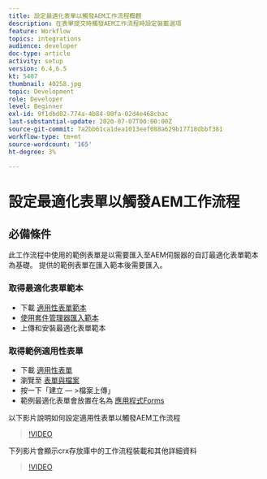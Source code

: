 ```yaml
---
title: 設定最適化表單以觸發AEM工作流程概觀
description: 在表單提交時觸發AEM工作流程時設定裝載選項
feature: Workflow
topics: integrations
audience: developer
doc-type: article
activity: setup
version: 6.4,6.5
kt: 5407
thumbnail: 40258.jpg
topic: Development
role: Developer
level: Beginner
exl-id: 9f1dbd02-774a-4b84-90fa-02d4e468cbac
last-substantial-update: 2020-07-07T00:00:00Z
source-git-commit: 7a2bb61ca1dea1013eef088a629b17718dbbf381
workflow-type: tm+mt
source-wordcount: '165'
ht-degree: 3%

---
```


# 設定最適化表單以觸發AEM工作流程

## 必備條件

此工作流程中使用的範例表單是以需要匯入至AEM伺服器的自訂最適化表單範本為基礎。 提供的範例表單在匯入範本後需要匯入。

### 取得最適化表單範本

* 下載 [適用性表單範本](assets/af-form-template.zip)
* [使用套件管理器匯入範本](http://localhost:4502/crx/packmgr/index.jsp)
* 上傳和安裝最適化表單範本

### 取得範例適用性表單

* 下載 [適用性表單](assets/peak-application-form.zip)
* 瀏覽至 [表單與檔案](http://localhost:4502/aem/forms.html/content/dam/formsanddocuments)
* 按一下「建立 — >檔案上傳」
* 範例最適化表單會放置在名為 [應用程式Forms](http://localhost:4502/aem/forms.html/content/dam/formsanddocuments/applicationforms)

以下影片說明如何設定適用性表單以觸發AEM工作流程
>[!VIDEO](https://video.tv.adobe.com/v/40258/?quality=9&learn=on)

下列影片會顯示crx存放庫中的工作流程裝載和其他詳細資料

>[!VIDEO](https://video.tv.adobe.com/v/40259/?quality=9&learn=on)
